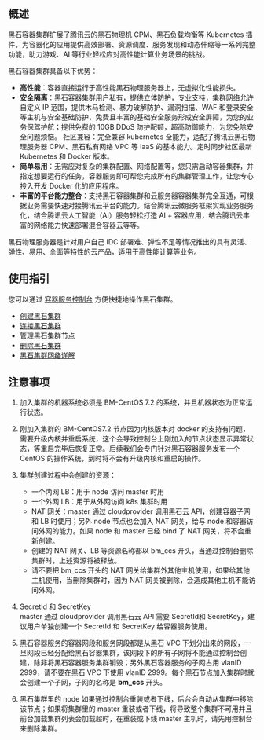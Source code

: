 ## 概述 
黑石容器集群扩展了腾讯云的黑石物理机 CPM、黑石负载均衡等 Kubernetes 插件，为容器化的应用提供高效部署、资源调度、服务发现和动态伸缩等一系列完整功能，助力游戏、AI 等行业轻松应对高性能计算业务场景的挑战。

黑石容器集群具备以下优势：

- **高性能**：容器直接运行于高性能黑石物理服务器上，无虚拟化性能损失。
- **安全隔离**：黑石容器集群用户私有，提供立体防护，专业支持，集群网络允许自定义 IP 范围，提供木马检测、暴力破解防护、漏洞扫描、WAF 和登录安全等主机与安全基础防护，免费且丰富的基础安全服务形成安全屏障，为您的业务保驾护航；提供免费的 10GB DDoS 防护配额，超高防御能力，为您免除安全问题烦恼。
社区兼容：完全兼容 kubernetes 全能力，适配了腾讯云黑石物理服务器 CPM、黑石私有网络 VPC 等 IaaS 的基本能力。定时同步社区最新 Kubernetes 和 Docker 版本。
- **简单易用**：无需应对复杂的集群配置、网络配置等，您只需启动容器集群，并指定想要运行的任务，容器服务即可帮您完成所有的集群管理工作，让您专心投入开发 Docker 化的应用程序。
- **丰富的平台能力整合**：支持黑石容器集群和云服务器容器集群完全互通，可根据业务需要快速对接腾讯云平台的能力。结合腾讯云微服务框架实现业务服务化，结合腾讯云人工智能（AI）服务轻松打造 AI + 容器应用，结合腾讯云丰富的网络能力快速部署混合容器云等等。

黑石物理服务器是针对用户自己 IDC 部署难、弹性不足等情况推出的具有灵活、弹性、易用、全面等特性的云产品，适用于高性能计算等业务。

## 使用指引
您可以通过 [容器服务控制台](https://console.cloud.tencent.com/ccs/bmcluster) 方便快捷地操作黑石集群。

- [创建黑石集群][create]
- [连接黑石集群][connect]
- [管理黑石集群节点][manage]
- [删除黑石集群][delete]
- [黑石集群网络详解][Network]

## 注意事项
1. 加入集群的机器系统必须是 BM-CentOS 7.2 的系统，并且机器状态为正常运行状态。

2. 刚加入集群的 BM-CentOS7.2 节点因为内核版本对 docker 的支持有问题，需要升级内核并重启系统，这个会导致控制台上刚加入的节点状态显示异常状态，等重启完毕后恢复正常。后续我们会专门针对黑石容器服务发布一个 CentOS 的操作系统，到时将不会有升级内核和重启的操作。

3. 集群创建过程中会创建的资源：
    - 一个内网 LB：用于 node 访问 master 时用
    - 一个外网 LB：用于从外网访问 k8s 集群时用
    - NAT 网关：master 通过 cloudprovider 调用黑石云 API，创建容器子网和 LB 时使用；另外 node 节点也会加入 NAT 网关，给与 node 和容器访问外网的能力。如果 node 和 master 已经 bind 了 NAT 网关，将不会重新创建。
    - 创建的 NAT 网关、LB 等资源名称都以 bm_ccs 开头，当通过控制台删除集群时，上述资源将被释放。
    - 请不要把 bm_ccs 开头的 NAT 网关给集群外其他主机使用，如果给其他主机使用，当删除集群时，因为 NAT 网关被删除，会造成其他主机不能访问外网。

4. SecretId 和 SecretKey  
master 通过 cloudprovider 调用黑石云 API 需要 SecretId和 SecretKey，建议用户单独创建一个 SecretId 和 SecretKey 给容器服务使用。

5. 黑石容器服务的容器网段和服务网段都是从黑石 VPC 下划分出来的网段，一旦网段已经分配给黑石容器集群，该网段下的所有子网将不能通过控制台创建，除非将黑石容器服务集群销毁；另外黑石容器服务的子网占用 vlanID 2999，请不要在黑石 VPC 下使用 vlanID 2999。每个黑石节点加入集群时就会创建一个子网，子网的名称是 **bm_ccs** 开头。

6. 黑石集群里的 node 如果通过控制台重装或者下线，后台会自动从集群中移除该节点；如果将集群里的 master 重装或者下线，将导致整个集群不可用并且前台加载集群列表会加载超时，在重装或下线 master 主机时，请先用控制台来删除集群。

[create]:/document/product/457/15608#.E5.88.9B.E5.BB.BA.E9.BB.91.E7.9F.B3.E9.9B.86.E7.BE.A4
[connect]:/document/product/457/15608#.E8.BF.9E.E6.8E.A5.E9.BB.91.E7.9F.B3.E9.9B.86.E7.BE.A4
[manage]:/document/product/457/15608#.E7.AE.A1.E7.90.86.E9.BB.91.E7.9F.B3.E9.9B.86.E7.BE.A4.E8.8A.82.E7.82.B9
[delete]:/document/product/457/15608#.E5.88.A0.E9.99.A4.E9.BB.91.E7.9F.B3.E9.9B.86.E7.BE.A4
[Network]:/document/product/457/15609
